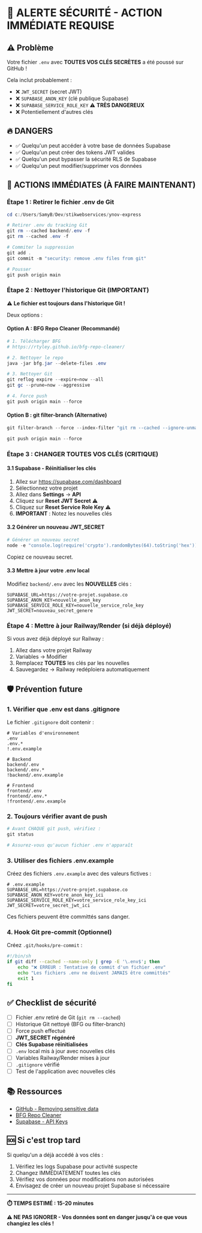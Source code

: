 # 🚨 ALERTE SÉCURITÉ - ACTION IMMÉDIATE REQUISE

## ⚠️ Problème

Votre fichier `.env` avec **TOUTES VOS CLÉS SECRÈTES** a été poussé sur GitHub !

Cela inclut probablement :
- ❌ `JWT_SECRET` (secret JWT)
- ❌ `SUPABASE_ANON_KEY` (clé publique Supabase)
- ❌ `SUPABASE_SERVICE_ROLE_KEY` ⚠️ **TRÈS DANGEREUX**
- ❌ Potentiellement d'autres clés

## 🔥 DANGERS

- ✅ Quelqu'un peut accéder à votre base de données Supabase
- ✅ Quelqu'un peut créer des tokens JWT valides
- ✅ Quelqu'un peut bypasser la sécurité RLS de Supabase
- ✅ Quelqu'un peut modifier/supprimer vos données

## 🚀 ACTIONS IMMÉDIATES (À FAIRE MAINTENANT)

### Étape 1 : Retirer le fichier .env de Git

```powershell
cd c:/Users/SamyB/Dev/stikwebservices/ynov-express

# Retirer .env du tracking Git
git rm --cached backend/.env -f
git rm --cached .env -f

# Commiter la suppression
git add .
git commit -m "security: remove .env files from git"

# Pousser
git push origin main
```

### Étape 2 : Nettoyer l'historique Git (IMPORTANT)

⚠️ **Le fichier est toujours dans l'historique Git !**

Deux options :

#### Option A : BFG Repo Cleaner (Recommandé)

```powershell
# 1. Télécharger BFG
# https://rtyley.github.io/bfg-repo-cleaner/

# 2. Nettoyer le repo
java -jar bfg.jar --delete-files .env

# 3. Nettoyer Git
git reflog expire --expire=now --all
git gc --prune=now --aggressive

# 4. Force push
git push origin main --force
```

#### Option B : git filter-branch (Alternative)

```powershell
git filter-branch --force --index-filter "git rm --cached --ignore-unmatch backend/.env .env" --prune-empty --tag-name-filter cat -- --all

git push origin main --force
```

### Étape 3 : CHANGER TOUTES VOS CLÉS (CRITIQUE)

#### 3.1 Supabase - Réinitialiser les clés

1. Allez sur https://supabase.com/dashboard
2. Sélectionnez votre projet
3. Allez dans **Settings** → **API**
4. Cliquez sur **Reset JWT Secret** ⚠️
5. Cliquez sur **Reset Service Role Key** ⚠️
6. **IMPORTANT** : Notez les nouvelles clés

#### 3.2 Générer un nouveau JWT_SECRET

```powershell
# Générer un nouveau secret
node -e "console.log(require('crypto').randomBytes(64).toString('hex'))"
```

Copiez ce nouveau secret.

#### 3.3 Mettre à jour votre .env local

Modifiez `backend/.env` avec les **NOUVELLES** clés :

```env
SUPABASE_URL=https://votre-projet.supabase.co
SUPABASE_ANON_KEY=nouvelle_anon_key
SUPABASE_SERVICE_ROLE_KEY=nouvelle_service_role_key
JWT_SECRET=nouveau_secret_genere
```

### Étape 4 : Mettre à jour Railway/Render (si déjà déployé)

Si vous avez déjà déployé sur Railway :

1. Allez dans votre projet Railway
2. Variables → Modifier
3. Remplacez **TOUTES** les clés par les nouvelles
4. Sauvegardez → Railway redéploiera automatiquement

## 🛡️ Prévention future

### 1. Vérifier que .env est dans .gitignore

Le fichier `.gitignore` doit contenir :

```gitignore
# Variables d'environnement
.env
.env.*
!.env.example

# Backend
backend/.env
backend/.env.*
!backend/.env.example

# Frontend
frontend/.env
frontend/.env.*
!frontend/.env.example
```

### 2. Toujours vérifier avant de push

```powershell
# Avant CHAQUE git push, vérifiez :
git status

# Assurez-vous qu'aucun fichier .env n'apparaît
```

### 3. Utiliser des fichiers .env.example

Créez des fichiers `.env.example` avec des valeurs fictives :

```env
# .env.example
SUPABASE_URL=https://votre-projet.supabase.co
SUPABASE_ANON_KEY=votre_anon_key_ici
SUPABASE_SERVICE_ROLE_KEY=votre_service_role_key_ici
JWT_SECRET=votre_secret_jwt_ici
```

Ces fichiers peuvent être committés sans danger.

### 4. Hook Git pre-commit (Optionnel)

Créez `.git/hooks/pre-commit` :

```bash
#!/bin/sh
if git diff --cached --name-only | grep -E '\.env$'; then
    echo "❌ ERREUR : Tentative de commit d'un fichier .env"
    echo "Les fichiers .env ne doivent JAMAIS être committés"
    exit 1
fi
```

## ✅ Checklist de sécurité

- [ ] Fichier .env retiré de Git (`git rm --cached`)
- [ ] Historique Git nettoyé (BFG ou filter-branch)
- [ ] Force push effectué
- [ ] **JWT_SECRET régénéré**
- [ ] **Clés Supabase réinitialisées**
- [ ] `.env` local mis à jour avec nouvelles clés
- [ ] Variables Railway/Render mises à jour
- [ ] `.gitignore` vérifié
- [ ] Test de l'application avec nouvelles clés

## 📚 Ressources

- [GitHub - Removing sensitive data](https://docs.github.com/en/authentication/keeping-your-account-and-data-secure/removing-sensitive-data-from-a-repository)
- [BFG Repo Cleaner](https://rtyley.github.io/bfg-repo-cleaner/)
- [Supabase - API Keys](https://supabase.com/docs/guides/api/api-keys)

## 🆘 Si c'est trop tard

Si quelqu'un a déjà accédé à vos clés :

1. Vérifiez les logs Supabase pour activité suspecte
2. Changez IMMÉDIATEMENT toutes les clés
3. Vérifiez vos données pour modifications non autorisées
4. Envisagez de créer un nouveau projet Supabase si nécessaire

---

**⏱️ TEMPS ESTIMÉ : 15-20 minutes**

**⚠️ NE PAS IGNORER - Vos données sont en danger jusqu'à ce que vous changiez les clés !**


